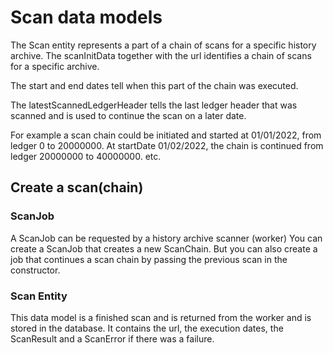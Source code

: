# Scan data models

The Scan entity represents a part of a chain of scans for a specific history
archive. The scanInitData together with the url identifies a chain of scans for
a specific archive.

The start and end dates tell when this part of the chain was executed.

The latestScannedLedgerHeader tells the last ledger header that was scanned and
is used to continue the scan on a later date.

For example a scan chain could be initiated and started at 01/01/2022, from
ledger 0 to 20000000. At startDate 01/02/2022, the chain is continued from
ledger 20000000 to 40000000. etc.

## Create a scan(chain)

### ScanJob

A ScanJob can be requested by a history archive scanner (worker) You can create
a ScanJob that creates a new ScanChain. But you can also create a job that
continues a scan chain by passing the previous scan in the constructor.

### Scan Entity

This data model is a finished scan and is returned from the worker and is stored
in the database. It contains the url, the execution dates, the ScanResult and a
ScanError if there was a failure.
